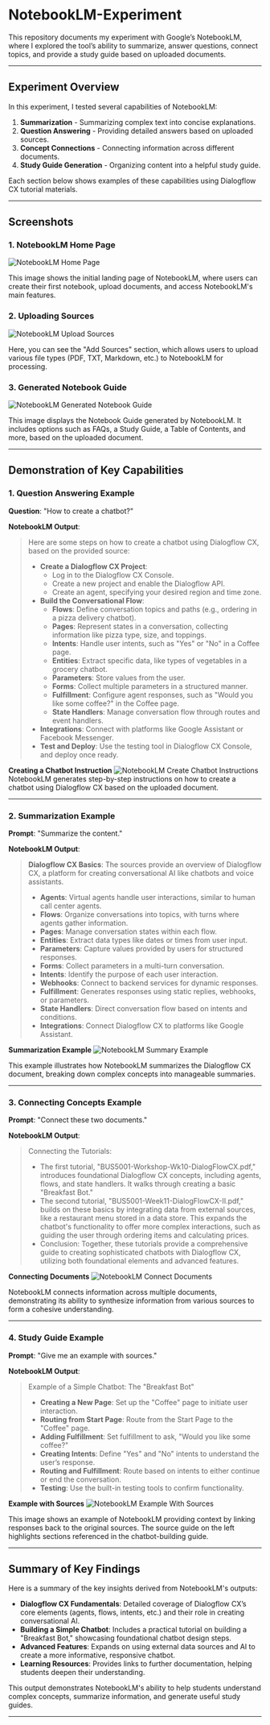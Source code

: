 # NotebookLM-Experiment
This repository documents my experiment with Google’s NotebookLM, where I explored the tool’s ability to summarize, answer questions, connect topics, and provide a study guide based on uploaded documents.

---

## Experiment Overview

In this experiment, I tested several capabilities of NotebookLM:
1. **Summarization** - Summarizing complex text into concise explanations.
2. **Question Answering** - Providing detailed answers based on uploaded sources.
3. **Concept Connections** - Connecting information across different documents.
4. **Study Guide Generation** - Organizing content into a helpful study guide.

Each section below shows examples of these capabilities using Dialogflow CX tutorial materials.

---
## Screenshots

### 1. NotebookLM Home Page
![NotebookLM Home Page](https://github.com/chanpheakka/NotebookLM_Experiment/blob/main/NotebookLM_HomePage.png)

This image shows the initial landing page of NotebookLM, where users can create their first notebook, upload documents, and access NotebookLM's main features.

### 2. Uploading Sources
![NotebookLM Upload Sources](https://github.com/chanpheakka/NotebookLM_Experiment/blob/main/NotebookLM_UploadSources.png)

Here, you can see the "Add Sources" section, which allows users to upload various file types (PDF, TXT, Markdown, etc.) to NotebookLM for processing.

### 3. Generated Notebook Guide
![NotebookLM Generated Notebook Guide](https://github.com/chanpheakka/NotebookLM_Experiment/blob/main/NotebookLM_GeneratedNotebookGuide.png)

This image displays the Notebook Guide generated by NotebookLM. It includes options such as FAQs, a Study Guide, a Table of Contents, and more, based on the uploaded document.


---
## Demonstration of Key Capabilities

### 1. Question Answering Example

**Question**: "How to create a chatbot?"

**NotebookLM Output**:
> Here are some steps on how to create a chatbot using Dialogflow CX, based on the provided source:
> 
> - **Create a Dialogflow CX Project**:
>   - Log in to the Dialogflow CX Console.
>   - Create a new project and enable the Dialogflow API.
>   - Create an agent, specifying your desired region and time zone.
> - **Build the Conversational Flow**:
>   - **Flows**: Define conversation topics and paths (e.g., ordering in a pizza delivery chatbot).
>   - **Pages**: Represent states in a conversation, collecting information like pizza type, size, and toppings.
>   - **Intents**: Handle user intents, such as "Yes" or "No" in a Coffee page.
>   - **Entities**: Extract specific data, like types of vegetables in a grocery chatbot.
>   - **Parameters**: Store values from the user.
>   - **Forms**: Collect multiple parameters in a structured manner.
>   - **Fulfillment**: Configure agent responses, such as "Would you like some coffee?" in the Coffee page.
>   - **State Handlers**: Manage conversation flow through routes and event handlers.
> - **Integrations**: Connect with platforms like Google Assistant or Facebook Messenger.
> - **Test and Deploy**: Use the testing tool in Dialogflow CX Console, and deploy once ready.

**Creating a Chatbot Instruction**
![NotebookLM Create Chatbot Instructions](https://github.com/chanpheakka/NotebookLM_Experiment/blob/main/NotebookLM_CreateChatbotInstructions.png)
NotebookLM generates step-by-step instructions on how to create a chatbot using Dialogflow CX based on the uploaded document.

---

### 2. Summarization Example

**Prompt**: "Summarize the content."

**NotebookLM Output**:
> **Dialogflow CX Basics**: The sources provide an overview of Dialogflow CX, a platform for creating conversational AI like chatbots and voice assistants.
>
> - **Agents**: Virtual agents handle user interactions, similar to human call center agents.
> - **Flows**: Organize conversations into topics, with turns where agents gather information.
> - **Pages**: Manage conversation states within each flow.
> - **Entities**: Extract data types like dates or times from user input.
> - **Parameters**: Capture values provided by users for structured responses.
> - **Forms**: Collect parameters in a multi-turn conversation.
> - **Intents**: Identify the purpose of each user interaction.
> - **Webhooks**: Connect to backend services for dynamic responses.
> - **Fulfillment**: Generates responses using static replies, webhooks, or parameters.
> - **State Handlers**: Direct conversation flow based on intents and conditions.
> - **Integrations**: Connect Dialogflow CX to platforms like Google Assistant.

**Summarization Example**
![NotebookLM Summary Example](https://github.com/chanpheakka/NotebookLM_Experiment/blob/main/NotebookLM_SummaryExample.png)

This example illustrates how NotebookLM summarizes the Dialogflow CX document, breaking down complex concepts into manageable summaries.


---

### 3. Connecting Concepts Example

**Prompt**: "Connect these two documents."

**NotebookLM Output**:
> Connecting the Tutorials:
> - The first tutorial, "BUS5001-Workshop-Wk10-DialogFlowCX.pdf," introduces foundational Dialogflow CX concepts, including agents, flows, and state handlers. It walks through creating a basic "Breakfast Bot."
> - The second tutorial, "BUS5001-Week11-DialogFlowCX-II.pdf," builds on these basics by integrating data from external sources, like a restaurant menu stored in a data store. This expands the chatbot's functionality to offer more complex interactions, such as guiding the user through ordering items and calculating prices.
> - Conclusion: Together, these tutorials provide a comprehensive guide to creating sophisticated chatbots with Dialogflow CX, utilizing both foundational elements and advanced features.

**Connecting Documents**
![NotebookLM Connect Documents](https://github.com/chanpheakka/NotebookLM_Experiment/blob/main/NotebookLM_ConnectDocuments.png)

NotebookLM connects information across multiple documents, demonstrating its ability to synthesize information from various sources to form a cohesive understanding.



---

### 4. Study Guide Example

**Prompt**: "Give me an example with sources."

**NotebookLM Output**:
> Example of a Simple Chatbot: The "Breakfast Bot"
> - **Creating a New Page**: Set up the "Coffee" page to initiate user interaction.
> - **Routing from Start Page**: Route from the Start Page to the "Coffee" page.
> - **Adding Fulfillment**: Set fulfillment to ask, "Would you like some coffee?"
> - **Creating Intents**: Define "Yes" and "No" intents to understand the user’s response.
> - **Routing and Fulfillment**: Route based on intents to either continue or end the conversation.
> - **Testing**: Use the built-in testing tools to confirm functionality.

**Example with Sources**
![NotebookLM Example With Sources](https://github.com/chanpheakka/NotebookLM_Experiment/blob/main/NotebookLM_ExampleWithSources.png)

This image shows an example of NotebookLM providing context by linking responses back to the original sources. The source guide on the left highlights sections referenced in the chatbot-building guide.


---

## Summary of Key Findings

Here is a summary of the key insights derived from NotebookLM's outputs:

- **Dialogflow CX Fundamentals**: Detailed coverage of Dialogflow CX’s core elements (agents, flows, intents, etc.) and their role in creating conversational AI.
- **Building a Simple Chatbot**: Includes a practical tutorial on building a "Breakfast Bot," showcasing foundational chatbot design steps.
- **Advanced Features**: Expands on using external data sources and AI to create a more informative, responsive chatbot.
- **Learning Resources**: Provides links to further documentation, helping students deepen their understanding.

This output demonstrates NotebookLM's ability to help students understand complex concepts, summarize information, and generate useful study guides.

---


